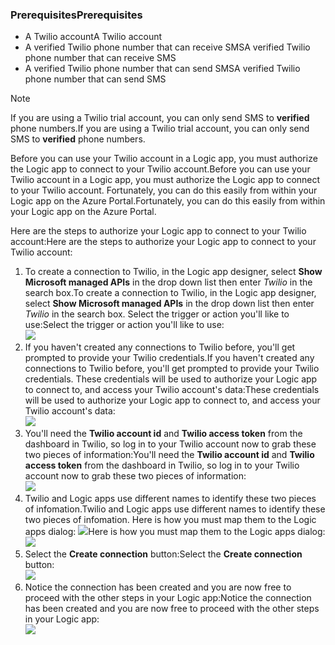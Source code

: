 ### <a name="prerequisites"></a><span data-ttu-id="fdc86-101">Prerequisites</span><span class="sxs-lookup"><span data-stu-id="fdc86-101">Prerequisites</span></span>
* <span data-ttu-id="fdc86-102">A Twilio account</span><span class="sxs-lookup"><span data-stu-id="fdc86-102">A Twilio account</span></span>
* <span data-ttu-id="fdc86-103">A verified Twilio phone number that can receive SMS</span><span class="sxs-lookup"><span data-stu-id="fdc86-103">A verified Twilio phone number that can receive SMS</span></span>
* <span data-ttu-id="fdc86-104">A verified Twilio phone number that can send SMS</span><span class="sxs-lookup"><span data-stu-id="fdc86-104">A verified Twilio phone number that can send SMS</span></span>

> [!NOTE]
> <span data-ttu-id="fdc86-105">If you are using a Twilio trial account, you can only send SMS to **verified** phone numbers.</span><span class="sxs-lookup"><span data-stu-id="fdc86-105">If you are using a Twilio trial account, you can only send SMS to **verified** phone numbers.</span></span>  
> 
> 

<span data-ttu-id="fdc86-106">Before you can use your Twilio account in a Logic app, you must authorize the Logic app to connect to your Twilio account.</span><span class="sxs-lookup"><span data-stu-id="fdc86-106">Before you can use your Twilio account in a Logic app, you must authorize the Logic app to connect to your Twilio account.</span></span> <span data-ttu-id="fdc86-107">Fortunately, you can do this easily from within your Logic app on the Azure Portal.</span><span class="sxs-lookup"><span data-stu-id="fdc86-107">Fortunately, you can do this easily from within your Logic app on the Azure Portal.</span></span> 

<span data-ttu-id="fdc86-108">Here are the steps to authorize your Logic app to connect to your Twilio account:</span><span class="sxs-lookup"><span data-stu-id="fdc86-108">Here are the steps to authorize your Logic app to connect to your Twilio account:</span></span>

1. <span data-ttu-id="fdc86-109">To create a connection to Twilio, in the Logic app designer, select **Show Microsoft managed APIs** in the drop down list then enter *Twilio* in the search box.</span><span class="sxs-lookup"><span data-stu-id="fdc86-109">To create a connection to Twilio, in the Logic app designer, select **Show Microsoft managed APIs** in the drop down list then enter *Twilio* in the search box.</span></span> <span data-ttu-id="fdc86-110">Select the trigger or action you'll like to use:</span><span class="sxs-lookup"><span data-stu-id="fdc86-110">Select the trigger or action you'll like to use:</span></span>  
   ![](https://docstestmedia1.blob.core.windows.net/azure-media/includes/media/connectors-create-api-twilio/twilio-0.png)
2. <span data-ttu-id="fdc86-111">If you haven't created any connections to Twilio before, you'll get prompted to provide your Twilio credentials.</span><span class="sxs-lookup"><span data-stu-id="fdc86-111">If you haven't created any connections to Twilio before, you'll get prompted to provide your Twilio credentials.</span></span> <span data-ttu-id="fdc86-112">These credentials will be used to authorize your Logic app to connect to, and access your Twilio account's data:</span><span class="sxs-lookup"><span data-stu-id="fdc86-112">These credentials will be used to authorize your Logic app to connect to, and access your Twilio account's data:</span></span>  
   ![](https://docstestmedia1.blob.core.windows.net/azure-media/includes/media/connectors-create-api-twilio/twilio-1.png)  
3. <span data-ttu-id="fdc86-113">You'll need the **Twilio account id** and **Twilio access token**  from the dashboard in Twilio, so log in to your Twilio account now to grab these two pieces of information:</span><span class="sxs-lookup"><span data-stu-id="fdc86-113">You'll need the **Twilio account id** and **Twilio access token**  from the dashboard in Twilio, so log in to your Twilio account now to grab these two pieces of information:</span></span>  
   ![](https://docstestmedia1.blob.core.windows.net/azure-media/includes/media/connectors-create-api-twilio/twilio-2.png)  
4. <span data-ttu-id="fdc86-114">Twilio and Logic apps use different names to identify these two pieces of infomation.</span><span class="sxs-lookup"><span data-stu-id="fdc86-114">Twilio and Logic apps use different names to identify these two pieces of infomation.</span></span> <span data-ttu-id="fdc86-115">Here is how you must map them to the Logic apps dialog: ![](https://docstestmedia1.blob.core.windows.net/azure-media/includes/media/connectors-create-api-twilio/twilio-3.png)</span><span class="sxs-lookup"><span data-stu-id="fdc86-115">Here is how you must map them to the Logic apps dialog: ![](https://docstestmedia1.blob.core.windows.net/azure-media/includes/media/connectors-create-api-twilio/twilio-3.png)</span></span>  
5. <span data-ttu-id="fdc86-116">Select the **Create connection** button:</span><span class="sxs-lookup"><span data-stu-id="fdc86-116">Select the **Create connection** button:</span></span>  
   ![](https://docstestmedia1.blob.core.windows.net/azure-media/includes/media/connectors-create-api-twilio/twilio-4.png)
6. <span data-ttu-id="fdc86-117">Notice the connection has been created and you are now free to proceed with the other steps in your Logic app:</span><span class="sxs-lookup"><span data-stu-id="fdc86-117">Notice the connection has been created and you are now free to proceed with the other steps in your Logic app:</span></span>  
   ![](https://docstestmedia1.blob.core.windows.net/azure-media/includes/media/connectors-create-api-twilio/twilio-5.png)







